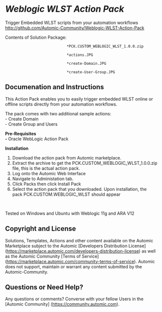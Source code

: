 *Weblogic WLST Action Pack*
=============


Trigger Embedded WLST scripts from your automation workflows 
http://github.com/Automic-Community/Weblogic-WLST-Action-Pack

<!-- List of attached files -->
Contents of Solution Package:

						
								*PCK.CUSTOM_WEBLOGIC_WLST_1.0.0.zip
								
								*actions.JPG
								
								*create-Domain.JPG
								
								*create-User-Group.JPG
								
						


Documenation and Instructions
---

<p>This Action Pack enables you to easily trigger embedded WLST online or offline scripts directly from your automation workflows.</p>
<p>The pack comes with two additional sample actions:<br />- Create Domain<br />- Create Group and Users</p>
<p><strong>Pre-Requisites<br />- </strong>Oracle WebLogic Action Pack</p>
<p><strong>Installation</strong></p>
<ol>
<li>Download the action pack from Automic marketplace.</li>
<li>Extract the archive to get the PCK.CUSTOM_WEBLOGIC_WLST_1.0.0.zip file, this is the actual action pack.</li>
<li>Log onto the Automic Web Interface</li>
<li>Navigate to Administation tab.</li>
<li>Click Packs then click Install Pack</li>
<li>Select the action pack that you downloaded. Upon installation, the pack&nbsp;PCK.CUSTOM.WEBLOGIC_WLST should appear</li>
</ol>
<p>&nbsp;</p>
<p>Tested on Windows and Ubuntu with Weblogic 11g and ARA V12</p>

Copyright and License
---

Solutions, Templates, Actions and other content available on the Automic Marketplace subject to the Automic [Developers Distribution License] (https://marketplace.automic.com/developers-distribution-license) as well as the Automic Community [Terms of Service] (https://marketplace.automic.com/community-terms-of-service).
Automic does not support, maintain or warrant any content submitted by the Automic-Community.



Questions or Need Help? 
---
Any questions or comments? Converse with your fellow Users in the [Automic Community] (https://community.automic.com).